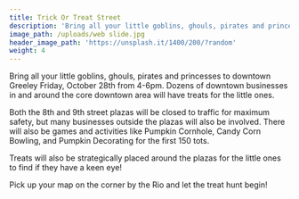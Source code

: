 ```yaml
---
title: Trick Or Treat Street
description: 'Bring all your little goblins, ghouls, pirates and princesses to downtown Greeley Friday, October 28th from 4 to 6pm. Dozens of downtown businesses in and around the core downtown area will have treats for the little ones.'
image_path: /uploads/web slide.jpg
header_image_path: 'https://unsplash.it/1400/200/?random'
weight: 4
---
```



Bring all your little goblins, ghouls, pirates and princesses to downtown Greeley Friday, October 28th from 4-6pm. Dozens of downtown businesses in and around the core downtown area will have treats for the little ones.

Both the 8th and 9th street plazas will be closed to traffic for maximum safety, but many businesses outside the plazas will also be involved. There will also be games and activities like Pumpkin Cornhole, Candy Corn Bowling, and Pumpkin Decorating for the first 150 tots.

Treats will also be strategically placed around the plazas for the little ones to find if they have a keen eye!

Pick up your map on the corner by the Rio and let the treat hunt begin!